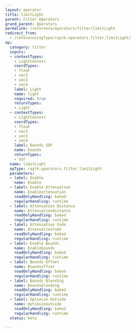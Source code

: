 ```yaml
---
layout: operator
title: limitLight
parent: Filter Operators
grand_parent: Operators
permalink: /reference/operators/filter/limitLight
redirect_from:
  - /reference/opType/raytk.operators.filter.limitLight/
op:
  category: filter
  inputs:
  - contextTypes:
    - LightContext
    coordTypes:
    - float
    - vec2
    - vec3
    - vec4
    label: Light
    name: light
    required: true
    returnTypes:
    - Light
  - contextTypes:
    - LightContext
    coordTypes:
    - float
    - vec2
    - vec3
    - vec4
    label: Bounds SDF
    name: bounds
    returnTypes:
    - Sdf
  name: limitLight
  opType: raytk.operators.filter.limitLight
  parameters:
  - label: Enable
    name: Enable
  - label: Enable Attenuation
    name: Enableattenuation
    readOnlyHandling: baked
    regularHandling: runtime
  - label: Attenuation Distance
    name: Attenuationdistance
    readOnlyHandling: baked
    regularHandling: runtime
  - label: Attenuation Fade
    name: Attenuationfade
    readOnlyHandling: baked
    regularHandling: runtime
  - label: Enable Bounds
    name: Enablebounds
    readOnlyHandling: baked
    regularHandling: runtime
  - label: Bounds Offset
    name: Boundsoffset
    readOnlyHandling: baked
    regularHandling: runtime
  - label: Bounds Blending
    name: Boundsblending
    readOnlyHandling: baked
    regularHandling: runtime
  - label: Optimize Outside
    name: Optimizeoutside
    readOnlyHandling: baked
    regularHandling: runtime
  status: beta

---
```

